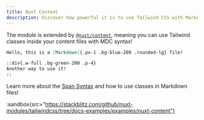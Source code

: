 ```yaml
---
title: Nuxt Content
description: Discover how powerful it is to use Tailwind CSS with Markdown files.
---
```


The module is extended by [`@nuxt/content`](https://content.nuxt.com/), meaning you can use Tailwind classes inside your content files with MDC syntax!

```md
Hello, this is a [Markdown]{.px-1 .bg-blue-200 .rounded-lg} file!

::div{.w-full .bg-green-200 .p-4}
Another way to use it!
::
```

Learn more about the [Span Syntax](https://content.nuxt.com/usage/markdown#span-text) and how to use classes in Markdown files!

:sandbox{src="https://stackblitz.com/github/nuxt-modules/tailwindcss/tree/docs-examples/examples/nuxt-content"}
